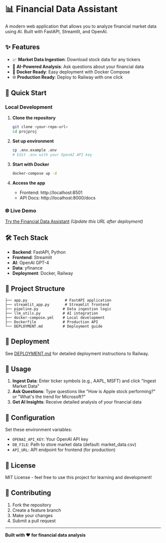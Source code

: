 # 📊 Financial Data Assistant

A modern web application that allows you to analyze financial market data using AI. Built with FastAPI, Streamlit, and OpenAI.

## ✨ Features

- 📈 **Market Data Ingestion**: Download stock data for any tickers
- 🤖 **AI-Powered Analysis**: Ask questions about your financial data
- 🐳 **Docker Ready**: Easy deployment with Docker Compose
- 🌐 **Production Ready**: Deploy to Railway with one click

## 🚀 Quick Start

### Local Development

1. **Clone the repository**
   ```bash
   git clone <your-repo-url>
   cd projproj
   ```

2. **Set up environment**
   ```bash
   cp .env.example .env
   # Edit .env with your OpenAI API key
   ```

3. **Start with Docker**
   ```bash
   docker-compose up -d
   ```

4. **Access the app**
   - Frontend: http://localhost:8501
   - API Docs: http://localhost:8000/docs

### 🌐 Live Demo

[Try the Financial Data Assistant](https://your-deployed-url.railway.app) *(Update this URL after deployment)*

## 🛠️ Tech Stack

- **Backend**: FastAPI, Python
- **Frontend**: Streamlit
- **AI**: OpenAI GPT-4
- **Data**: yfinance
- **Deployment**: Docker, Railway

## 📁 Project Structure

```
├── app.py                 # FastAPI application
├── streamlit_app.py       # Streamlit frontend
├── pipeline.py           # Data ingestion logic
├── llm_utils.py          # AI integration
├── docker-compose.yml    # Local development
├── Dockerfile            # Production API
└── DEPLOYMENT.md         # Deployment guide
```

## 🚀 Deployment

See [DEPLOYMENT.md](DEPLOYMENT.md) for detailed deployment instructions to Railway.

## 📝 Usage

1. **Ingest Data**: Enter ticker symbols (e.g., AAPL, MSFT) and click "Ingest Market Data"
2. **Ask Questions**: Type questions like "How is Apple stock performing?" or "What's the trend for Microsoft?"
3. **Get AI Insights**: Receive detailed analysis of your financial data

## 🔧 Configuration

Set these environment variables:

- `OPENAI_API_KEY`: Your OpenAI API key
- `DB_FILE`: Path to store market data (default: market_data.csv)
- `API_URL`: API endpoint for frontend (for production)

## 📄 License

MIT License - feel free to use this project for learning and development!

## 🤝 Contributing

1. Fork the repository
2. Create a feature branch
3. Make your changes
4. Submit a pull request

---

**Built with ❤️ for financial data analysis**